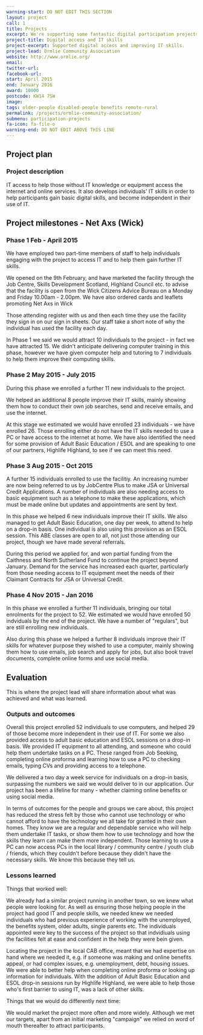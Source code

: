 ```yaml
---
warning-start: DO NOT EDIT THIS SECTION
layout: project
call: 1
title: Projects
excerpt: We're supporting some fantastic digital participation projects. Here are their stories.
project-title: Digital access and IT skills
project-excerpt: Supported digital access and improving IT skills.
project-lead: Ormlie Community Association
website: http://www.ormlie.org/
email:
twitter-url:
facebook-url:
start: April 2015
end: January 2016
award: 10000
postcode: KW14 7SW
image:
tags: older-people disabled-people benefits remote-rural
permalink: /projects/ormlie-community-association/
submenu: participation-projects
fa-icon: fa-file-o
warning-end: DO NOT EDIT ABOVE THIS LINE
---
```


## Project plan

### Project description

IT access to help those without IT knowledge or equipment access the internet and online services.  It also develops individuals' IT skills in order to help participants gain basic digital skills, and become independent in their use of IT.


## Project milestones - Net Axs (Wick)

### Phase 1  Feb - April 2015

We have employed two part-time members of staff to help individuals engaging with the project to access IT and to help them gain further IT skills.

We opened on the 9th February, and have marketed the facility through the Job Centre, Skills Development Scotland, Highland Council etc. to advise that the facility is open from the Wick Citizens Advice Bureau on a Monday and Friday 10.00am - 2.00pm.  We have also ordered cards and leaflets promoting Net Axs in Wick

Those attending register with us and then each time they use the facility they sign in on our sign in sheets.  Our staff take a short note of why the individual has used the facility each day.

In Phase 1 we said we would attract 10 individuals to the project - in fact we have attracted 15.  We didn't anticipate delivering computer training in this phase, however we have given computer help and tutoring to 7 individuals to help them improve their computing skills.

### Phase 2  May 2015 - July 2015

During this phase we enrolled a further 11 new individuals to the project.

We helped an additional 8 people improve their IT skills, mainly showing them how to conduct their own job searches, send and receive emails, and use the internet.

At this stage we estimated we would have enrolled 23 individuals - we have enrolled 26.  Those enrolling either do not have the IT skills needed to use a PC or have access to the internet at home.  We have also identified the need for some provision of Adult Basic Education / ESOL and are speaking to one of our partners, Highlife Highland, to see if we can meet this need.

### Phase 3  Aug 2015 - Oct 2015

A further 15 individuals enrolled to use the facilitiy.  An increasing number are now being referred to us by JobCentre Plus to make JSA or Universal Credit Applications.  A number of individuals are also needing access to basic equipment such as a telephone to make these applications, which must be made online but updates and appointments are sent by text.

In this phase we helped 6 new individuals improve their IT skills.  We also managed to get Adult Basic Education, one day per week, to attend to help on a drop-in basis.  One individual is also using this provision as an ESOL session.  This ABE classes are open to all, not just those attending our project, though we have made several referrals.

During this period we applied for, and won partial funding from the Caithness and North Sutherland Fund to continue the project beyond January.  Demand for the service has increased each quarter, particularly from those needing access to IT equipment meet the needs of their Claimant Contracts for JSA or Universal Credit.

### Phase 4  Nov 2015 - Jan 2016

In this phase we enrolled a further 11 individuals, bringing our total enrolments for the project to 52.  We estimated we would have enrolled 50 indviduals by the end of the project. We have a number of "regulars", but are still enrolling new individuals.

Also during this phase we helped a further 8 individuals improve their IT skills for whatever purpose they wished to use a computer, mainly showing them how to use emails, job search and apply for jobs, but also book travel documents, complete online forms and use social media.



## Evaluation

This is where the project lead will share information about what was achieved and what was learned.

### Outputs and outcomes

Overall this project enrolled 52 individuals to use computers, and helped 29 of those become more independent in their use of IT.  For some we also provided access to adult basic education and ESOL sessions on a drop-in basis.  We provided IT equipment to all attending, and someone who could help them undertake tasks on a PC.  These ranged from Job Seeking, completing online proforma and learning how to use a PC to checking emails, typing CVs and providing access to a telephone.

We delivered a two day a week service for individuals on a drop-in basis, surpassing the numbers we said we would deliver to in our application.  Our project has been a lifeline for many - whether claiming online benefits or using social media.

In terms of outcomes for the people and groups we care about, this project has reduced the stress felt by those who cannot use technology or who cannot afford to have the technology we all take for granted in their own homes.  They know we are a regular and dependable service who will help them undertake IT tasks, or show them how to use technology and how the skills they learn can make them more independent.  Those learning to use a PC can now access PCs in the local library / community centre / youth club / friends, which they couldn't before because they didn't have the necessary skills.   We know this because they tell us.

### Lessons learned

Things that worked well:

We already had a similar project running in another town, so we knew what people were looking for.  As well as ensuring those helping people in the project had good IT and people skills, we needed knew we needed individuals who had previous experience of working with the unemployed, the benefits system, older adults, single parents etc.  The individuals appointed were key to the success of the project so that indvidiuals using the facilities felt at ease and confident in the help they were bein given.

Locating the project in the local CAB office, meant that we had expertise on hand where we needed it, e.g. if someone was making and online benefits appeal, or had complex issues, e.g. unemployment, debt, housing issues.  We were able to better help when completing online proforma or looking up information for individuals.  With the addition of Adult Basic Education and ESOL drop-in sessions run by Highlife Highland, we were able to help those who's first barrier to using IT, was a lack of other skills.


Things that we would do differently next time:

We would market the project more often and more widely.  Although we met our targets, apart from an initial marketing "campaign" we relied on word of mouth thereafter to attract participants.
